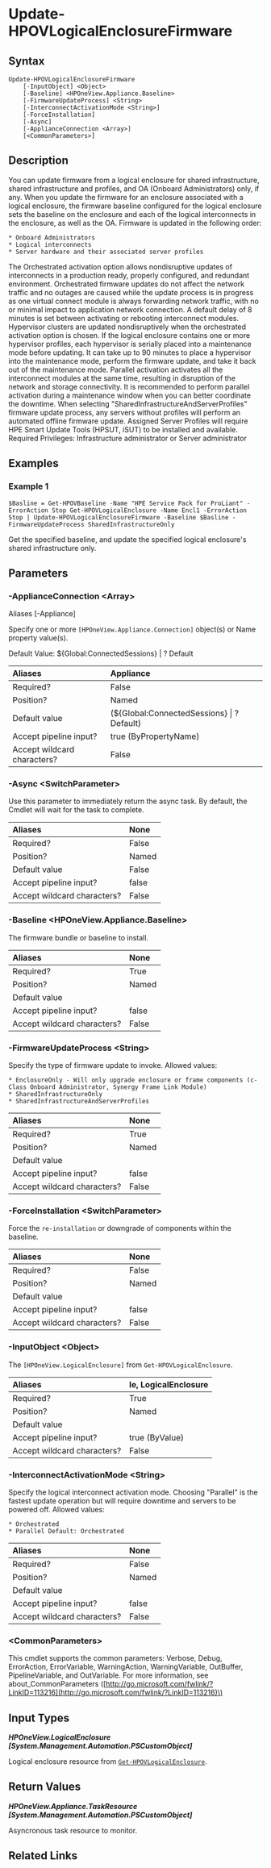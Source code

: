﻿---
description: Initiate Logical Enclosure Firmware update.
---

# Update-HPOVLogicalEnclosureFirmware

## Syntax

```text
Update-HPOVLogicalEnclosureFirmware
    [-InputObject] <Object>
    [-Baseline] <HPOneView.Appliance.Baseline>
    [-FirmwareUpdateProcess] <String>
    [-InterconnectActivationMode <String>]
    [-ForceInstallation]
    [-Async]
    [-ApplianceConnection <Array>]
    [<CommonParameters>]
```

## Description

You can update firmware from a logical enclosure for shared infrastructure, shared infrastructure and profiles, and OA (Onboard Administrators) only, if any.  When you update the firmware for an enclosure associated with a logical enclosure, the firmware baseline configured for the logical enclosure sets the baseline on the enclosure and each of the logical interconnects in the enclosure, as well as the OA.
 Firmware is updated in the following order: 

	* Onboard Administrators
	* Logical interconnects
	* Server hardware and their associated server profiles
 The Orchestrated activation option allows nondisruptive updates of interconnects in a production ready, properly configured, and redundant environment. Orchestrated firmware updates do not affect the network traffic and no outages are caused while the update process is in progress as one virtual connect module is always forwarding network traffic, with no or minimal impact to application network connection.
 A default delay of 8 minutes is set between activating or rebooting interconnect modules.
 Hypervisor clusters are updated nondisruptively when the orchestrated activation option is chosen. If the logical enclosure contains one or more hypervisor profiles, each hypervisor is serially placed into a maintenance mode before updating. It can take up to 90 minutes to place a hypervisor into the maintenance mode, perform the firmware update, and take it back out of the maintenance mode.
 Parallel activation activates all the interconnect modules at the same time, resulting in disruption of the network and storage connectivity. It is recommended to perform parallel activation during a maintenance window when you can better coordinate the downtime.
 When selecting "SharedInfrastructureAndServerProfiles" firmware update process, any servers without profiles will perform an automated offline firmware update. Assigned Server Profiles will require HPE Smart Update Tools (HPSUT, iSUT) to be installed and available.
 Required Privileges: Infrastructure administrator or Server administrator 

## Examples

###  Example 1 

```text
$Basline = Get-HPOVBaseline -Name "HPE Service Pack for ProLiant" -ErrorAction Stop Get-HPOVLogicalEnclosure -Name Encl1 -ErrorAction Stop | Update-HPOVLogicalEnclosureFirmware -Baseline $Basline -FirmwareUpdateProcess SharedInfrastructureOnly
```

Get the specified baseline, and update the specified logical enclosure's shared infrastructure only.

## Parameters

### -ApplianceConnection &lt;Array&gt;

Aliases [-Appliance]

Specify one or more `[HPOneView.Appliance.Connection]` object(s) or Name property value(s).

Default Value: ${Global:ConnectedSessions} | ? Default

| Aliases | Appliance |
| :--- | :--- |
| Required? | False |
| Position? | Named |
| Default value | (${Global:ConnectedSessions} &vert; ? Default) |
| Accept pipeline input? | true (ByPropertyName) |
| Accept wildcard characters? | False |

### -Async &lt;SwitchParameter&gt;

Use this parameter to immediately return the async task.  By default, the Cmdlet will wait for the task to complete.

| Aliases | None |
| :--- | :--- |
| Required? | False |
| Position? | Named |
| Default value | False |
| Accept pipeline input? | false |
| Accept wildcard characters? | False |

### -Baseline &lt;HPOneView.Appliance.Baseline&gt;

The firmware bundle or baseline to install.

| Aliases | None |
| :--- | :--- |
| Required? | True |
| Position? | Named |
| Default value |  |
| Accept pipeline input? | false |
| Accept wildcard characters? | False |

### -FirmwareUpdateProcess &lt;String&gt;

Specify the type of firmware update to invoke.  Allowed values:

	* EnclosureOnly - Will only upgrade enclosure or frame components (c-Class Onboard Administrator, Synergy Frame Link Module)
	* SharedInfrastructureOnly
	* SharedInfrastructureAndServerProfiles

| Aliases | None |
| :--- | :--- |
| Required? | True |
| Position? | Named |
| Default value |  |
| Accept pipeline input? | false |
| Accept wildcard characters? | False |

### -ForceInstallation &lt;SwitchParameter&gt;

Force the `re-installation` or downgrade of components within the baseline.

| Aliases | None |
| :--- | :--- |
| Required? | False |
| Position? | Named |
| Default value |  |
| Accept pipeline input? | false |
| Accept wildcard characters? | False |

### -InputObject &lt;Object&gt;

The `[HPOneView.LogicalEnclosure]` from `Get-HPOVLogicalEnclosure`.

| Aliases | le, LogicalEnclosure |
| :--- | :--- |
| Required? | True |
| Position? | Named |
| Default value |  |
| Accept pipeline input? | true (ByValue) |
| Accept wildcard characters? | False |

### -InterconnectActivationMode &lt;String&gt;

Specify the logical interconnect activation mode. Choosing "Parallel" is the fastest update operation but will require downtime and servers to be powered off.
 Allowed values:

	* Orchestrated
	* Parallel Default: Orchestrated

| Aliases | None |
| :--- | :--- |
| Required? | False |
| Position? | Named |
| Default value |  |
| Accept pipeline input? | false |
| Accept wildcard characters? | False |

### &lt;CommonParameters&gt;

This cmdlet supports the common parameters: Verbose, Debug, ErrorAction, ErrorVariable, WarningAction, WarningVariable, OutBuffer, PipelineVariable, and OutVariable. For more information, see about\_CommonParameters \([http://go.microsoft.com/fwlink/?LinkID=113216](http://go.microsoft.com/fwlink/?LinkID=113216)\)

## Input Types

_**HPOneView.LogicalEnclosure [System.Management.Automation.PSCustomObject]**_

Logical enclosure resource from [`Get-HPOVLogicalEnclosure`](../servers/get-hpovlogicalenclosure.md).

## Return Values

_**HPOneView.Appliance.TaskResource [System.Management.Automation.PSCustomObject]**_

Asyncronous task resource to monitor.


## Related Links

